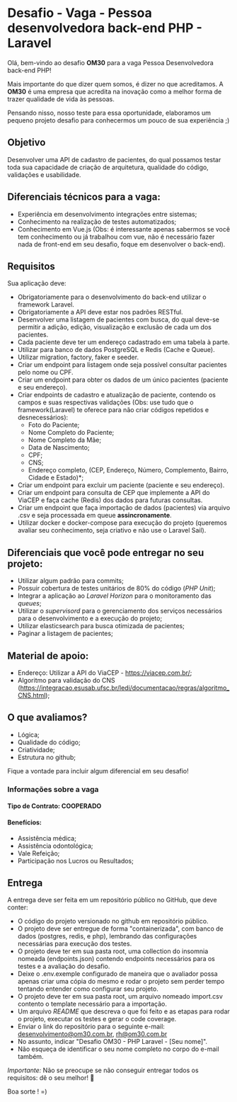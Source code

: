 
# Desafio - Vaga - Pessoa desenvolvedora back-end PHP - Laravel

Olá, bem-vindo ao desafio **OM30** para a vaga Pessoa Desenvolvedora back-end PHP!

Mais importante do que dizer quem somos, é dizer no que acreditamos. A **OM30** é uma empresa que acredita na inovação como a melhor forma de trazer qualidade de vida às pessoas.

Pensando nisso, nosso teste para essa oportunidade, elaboramos um pequeno projeto desafio para conhecermos um pouco de sua experiência ;)


## Objetivo

Desenvolver uma API de cadastro de pacientes, do qual possamos testar toda sua capacidade de criação de arquitetura, qualidade do código, validações e usabilidade.

## Diferenciais técnicos para a vaga:
- Experiência em desenvolvimento integrações entre sistemas;
- Conhecimento na realização de testes automatizados;
- Conhecimento em Vue.js (Obs: é interessante apenas sabermos se você tem conhecimento ou já trabalhou com vue, não é necessário fazer nada de front-end em seu desafio, foque em desenvolver o back-end).

## Requisitos

Sua aplicação deve:

- Obrigatoriamente para o desenvolvimento do back-end utilizar o framework Laravel.
- Obrigatoriamente a API deve estar nos padrões RESTful.
- Desenvolver uma listagem de pacientes com busca, do qual deve-se permitir a adição, edição, visualização e exclusão de cada um dos pacientes.
- Cada paciente deve ter um endereço cadastrado em uma tabela à parte.
- Utilizar para banco de dados PostgreSQL e Redis (Cache e Queue).
- Utilizar migration, factory, faker e seeder.
- Criar um endpoint para listagem onde seja possível consultar pacientes pelo nome ou CPF.
- Criar um endpoint para obter os dados de um único pacientes (paciente e seu endereço).
- Criar endpoints de cadastro e atualização de paciente, contendo os campos e suas respectivas validações (Obs: use tudo que o framework(Laravel) te oferece para não criar códigos repetidos e desnecessários):
  - Foto do Paciente;
  - Nome Completo do Paciente;
  - Nome Completo da Mãe;
  - Data de Nascimento;
  - CPF;
  - CNS;
  - Endereço completo, (CEP, Endereço, Número, Complemento, Bairro, Cidade e Estado)*;
 - Criar um endpoint para excluir um paciente (paciente e seu endereço).
 - Criar um endpoint para consulta de CEP que implemente a API do ViaCEP e faça cache (Redis) dos dados para futuras consultas.
 - Criar um endpoint que faça importação de dados (pacientes) via arquivo .csv e seja processada em queue **assincronamente**.
 - Utilizar docker e docker-compose para execução do projeto (queremos avaliar seu conhecimento, seja criativo e não use o Laravel Sail).

## Diferenciais que você pode entregar no seu projeto:
  - Utilizar algum padrão para commits;
  - Possuir cobertura de testes unitários de 80% do código (*PHP Unit*);
  - Integrar a aplicação ao *Laravel Horizon* para o monitoramento das *queues*;
  - Utilizar o *supervisord* para o gerenciamento dos serviços necessários para o desenvolvimento e a execução do projeto;
  - Utilizar elasticsearch para busca otimizada de pacientes;
  - Paginar a listagem de pacientes;

## Material de apoio:

   - Endereço: Utilizar a API do ViaCEP - https://viacep.com.br/;
   - Algoritmo para validação do CNS (https://integracao.esusab.ufsc.br/ledi/documentacao/regras/algoritmo_CNS.html);

## O que avaliamos?
- Lógica;
- Qualidade do código;
- Criatividade;
- Estrutura no github;

Fique a vontade para incluir algum diferencial em seu desafio!

### Informações sobre a vaga

#### Tipo de Contrato: COOPERADO

#### Benefícios:
  - Assistência médica;
  - Assistência odontológica;
  - Vale Refeição;
  - Participação nos Lucros ou Resultados;

## Entrega

A entrega deve ser feita em um repositório público no GitHub, que deve conter:

- O código do projeto versionado no github em repositório público.
- O projeto deve ser entregue de forma "containerizada", com banco de dados (postgres, redis, e php), lembrando das configurações necessárias para execução dos testes.
- O projeto deve ter em sua pasta root, uma collection do insomnia nomeada (endpoints.json) contendo endpoints necessários para os testes e a avaliação do desafio.
- Deixe o .env.exemple configurado de maneira que o avaliador possa apenas criar uma cópia do mesmo e rodar o projeto sem perder tempo tentando entender como configurar seu projeto.
- O projeto deve ter em sua pasta root, um arquivo nomeado import.csv contento o template necessário para a importação.
- Um arquivo *README* que descreva o que foi feito e as etapas para rodar o projeto, executar os testes e gerar o code coverage.
- Enviar o link do repositório para o seguinte e-mail: desenvolvimento@om30.com.br, rh@om30.com.br
- No assunto, indicar "Desafio OM30 - PHP Laravel - [Seu nome]". 
- Não esqueça de identificar o seu nome completo no corpo do e-mail também.


*Importante:* Não se preocupe se não conseguir entregar todos os requisitos: dê o seu melhor! :muscle:

Boa sorte ! =)
